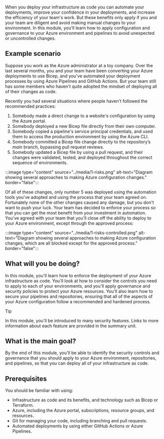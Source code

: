 When you deploy your infrastructure as code you can automate your deployments, improve your confidence in your deployments, and increase the efficiency of your team's work. But these benefits only apply if you and your team are diligent and avoid making manual changes to your environment. In this module, you'll learn how to apply configuration and governance to your Azure environment and pipelines to avoid unexpected or uncontrolled changes.

## Example scenario

Suppose you work as the Azure administrator at a toy company. Over the last several months, you and your team have been converting your Azure deployments to use Bicep, and you've automated your deployment processes by using Azure Pipelines and GitHub Actions. But your team still has some members who haven't quite adopted the mindset of deploying all of their changes as code.

Recently you had several situations where people haven't followed the recommended practices:

1. Somebody made a direct change to a website's configuration by using the Azure portal.
1. Somebody deployed a new Bicep file directly from their own computer.
1. Somebody copied a pipeline's service principal credentials, and used them to access the production environment by using the Azure CLI.
1. Somebody committed a Bicep file change directly to the repository’s *main* branch, bypassing pull request reviews.
1. Somebody updated a Bicep file by using a pull request, and their changes were validated, tested, and deployed throughout the correct sequence of environments.

:::image type="content" source="../media/1-risks.png" alt-text="Diagram showing several approaches to making Azure configuration changes." border="false":::

Of all of these changes, only number 5 was deployed using the automation tools you've adopted and using the process that your team agreed on. Fortunately none of the other changes caused any damage, but you don't want to push your luck. Your team has decided to enforce your process so that you can get the most benefit from your investment in automation. You've agreed with your team that you'll close off the ability to deploy to your Azure environment, except through the approved process:

:::image type="content" source="../media/1-risks-controlled.png" alt-text="Diagram showing several approaches to making Azure configuration changes, which are all blocked except for the approved process." border="false":::

## What will you be doing?

In this module, you'll learn how to enforce the deployment of your Azure infrastructure as code. You'll look at how to consider the controls you need to apply to each of your environments, and you'll apply governance and security policies to protect your Azure resources. You'll also learn how to secure your pipelines and repositories, ensuring that all of the aspects of your Azure configuration follow a recommended and hardened process.

> [!TIP]
> In this module, you'll be introduced to many security features. Links to more information about each feature are provided in the summary unit.

## What is the main goal?

By the end of this module, you'll be able to identify the security controls and governance that you should apply to your Azure environment, repositories, and pipelines, so that you can deploy all of your infrastructure as code.

## Prerequisites

You should be familiar with using:

- Infrastructure as code and its benefits, and technology such as Bicep or Terraform.
- Azure, including the Azure portal, subscriptions, resource groups, and resources.
- Git for managing your code, including branching and pull requests.
- Automated deployments by using either GitHub Actions or Azure Pipelines.
